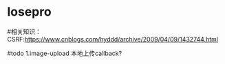 # losepro
#相关知识：
	CSRF:https://www.cnblogs.com/hyddd/archive/2009/04/09/1432744.html

#todo
1.image-upload 本地上传callback?
